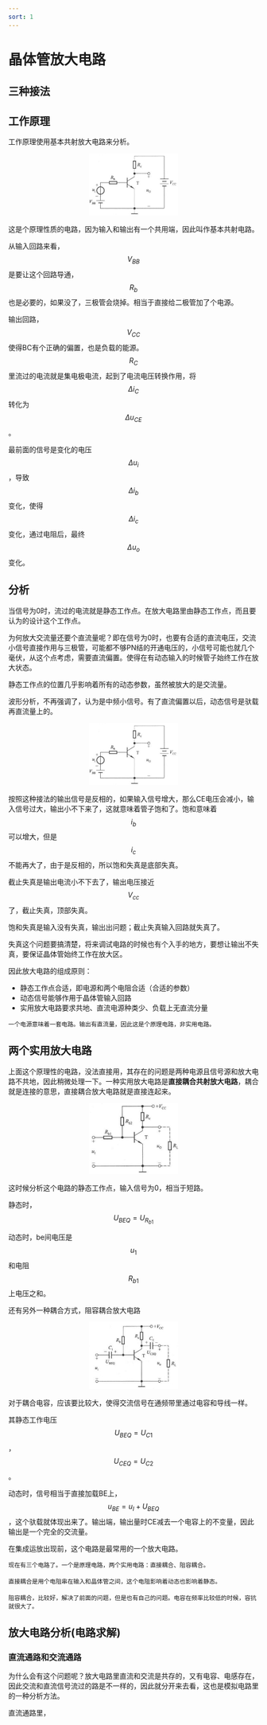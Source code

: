 ```yaml
---
sort: 1
---
```

# 晶体管放大电路

## 三种接法


## 工作原理

工作原理使用基本共射放大电路来分析。

<center>
    <img src="./images/基本共射放大电路.jpg" width=180  />
</center>

这是个原理性质的电路，因为输入和输出有一个共用端，因此叫作基本共射电路。

从输入回路来看，$$ V_{BB} $$是要让这个回路导通，$$ R_b $$也是必要的，如果没了，三极管会烧掉。相当于直接给二极管加了个电源。

输出回路，$$ V_{CC} $$使得BC有个正确的偏置，也是负载的能源。$$ R_C $$里流过的电流就是集电极电流，起到了电流电压转换作用，将$$ \Delta i_C $$转化为$$ \Delta u_{CE} $$。


最前面的信号是变化的电压$$ \Delta u_i $$，导致$$ \Delta i_b $$变化，使得$$ \Delta i_c $$变化，通过电阻后，最终$$ \Delta u_o $$变化。


## 分析

当信号为0时，流过的电流就是静态工作点。在放大电路里由静态工作点，而且要认为的设计这个工作点。

为何放大交流量还要个直流量呢？即在信号为0时，也要有合适的直流电压，交流小信号直接作用与三极管，可能都不够PN结的开通电压的，小信号可能也就几个毫伏，从这个点考虑，需要直流偏置。使得在有动态输入的时候管子始终工作在放大状态。

静态工作点的位置几乎影响着所有的动态参数，虽然被放大的是交流量。

波形分析，不再强调了，认为是中频小信号。有了直流偏置以后，动态信号是驮载再直流量上的。

<center>
    <img src="./images/基本共射放大电路.jpg" width=180  />
</center>

按照这种接法的输出信号是反相的，如果输入信号增大，那么CE电压会减小，输入信号过大，输出小不下来了，这就意味着管子饱和了。饱和意味着$$ i_b $$可以增大，但是$$ i_c $$不能再大了，由于是反相的，所以饱和失真是底部失真。

截止失真是输出电流小不下去了，输出电压接近$$ V_{cc} $$了，截止失真，顶部失真。

饱和失真是输入没有失真，输出出问题；截止失真输入回路就失真了。

失真这个问题要搞清楚，将来调试电路的时候也有个入手的地方，要想让输出不失真，要保证晶体管始终工作在放大区。

因此放大电路的组成原则：
- 静态工作点合适，即电源和两个电阻合适（合适的参数）
- 动态信号能够作用于晶体管输入回路
- 实用放大电路要求共地、直流电源种类少、负载上无直流分量


```note
一个电源意味着一套电路。输出有直流量，因此这是个原理电路，非实用电路。
```
## 两个实用放大电路

上面这个原理性的电路，没法直接用，其存在的问题是两种电源且信号源和放大电路不共地，因此稍微处理一下。一种实用放大电路是**直接耦合共射放大电路**，耦合就是连接的意思，直接耦合放大电路就是直接连起来。

<center>
    <img src="./images/共射放大电路直接耦合.jpg" width=180  />
</center>

这时候分析这个电路的静态工作点，输入信号为0，相当于短路。

静态时，$$ U_{BEQ} = U_{R_{b1}} $$

动态时，be间电压是$$ u_1 $$和电阻$$ R_{b1} $$上电压之和。


还有另外一种耦合方式，阻容耦合放大电路

<center>
    <img src="./images/共射放大电路阻容耦合.jpg" width=180  />
</center>

对于耦合电容，应该要比较大，使得交流信号在通频带里通过电容和导线一样。

其静态工作电压$$ U_{BEQ} =  U_{C1}  $$，$$ U_{CEQ} = U_{C2} $$。

动态时，信号相当于直接加载BE上，$$ u_{BE} = u_I + U_{BEQ} $$，这个驮载就体现出来了。输出端，输出量时CE减去一个电容上的不变量，因此输出是一个完全的交流量。

在集成运放出现前，这个电路是最常用的一个放大电路。

```note
现在有三个电路了。一个是原理电路，两个实用电路：直接耦合、阻容耦合。

直接耦合是用个电阻串在输入和晶体管之间，这个电阻影响着动态也影响着静态。

阻容耦合，比较好，解决了前面的问题，但是也有自己的问题。电容在频率比较低的时候，容抗就很大了。

```

## 放大电路分析(电路求解)

### 直流通路和交流通路

为什么会有这个问题呢？放大电路里直流和交流是共存的，又有电容、电感存在，因此交流和直流信号流过的路是不一样的，因此就分开来去看，这也是模拟电路里的一种分析方法。

直流通路里，



